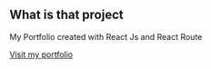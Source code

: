 ## What is that project

My Portfolio created with React Js and React Route


[Visit my portfolio](https://gwladys-g.github.io/my-portfolio/)
